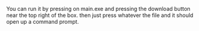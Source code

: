 You can run it by pressing on main.exe and pressing the download button near the top right of the box. then just press whatever the file and it should open up a command prompt.
